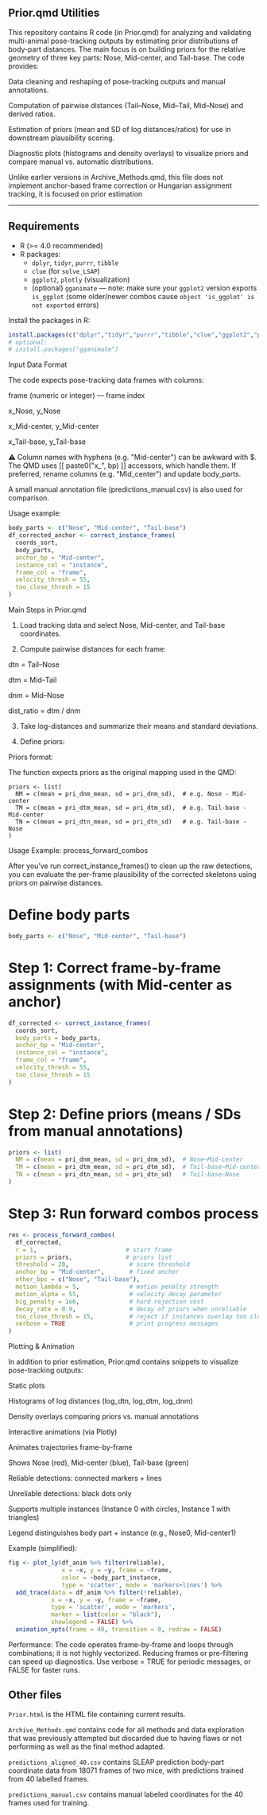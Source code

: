 ## Prior.qmd Utilities

This repository contains R code (in Prior.qmd) for analyzing and validating multi-animal pose-tracking outputs by estimating prior distributions of body-part distances. The main focus is on building priors for the relative geometry of three key parts: Nose, Mid-center, and Tail-base. The code provides:

Data cleaning and reshaping of pose-tracking outputs and manual annotations.

Computation of pairwise distances (Tail–Nose, Mid–Tail, Mid–Nose) and derived ratios.

Estimation of priors (mean and SD of log distances/ratios) for use in downstream plausibility scoring.

Diagnostic plots (histograms and density overlays) to visualize priors and compare manual vs. automatic distributions.

Unlike earlier versions in Archive_Methods.qmd, this file does not implement anchor-based frame correction or Hungarian assignment tracking, it is focused on prior estimation

---

## Requirements

- R (>= 4.0 recommended)
- R packages:
  - `dplyr`, `tidyr`, `purrr`, `tibble`
  - `clue` (for `solve_LSAP`)
  - `ggplot2`, `plotly` (visualization)
  - (optional) `gganimate` — note: make sure your `ggplot2` version exports `is_ggplot` (some older/newer combos cause `object 'is_ggplot' is not exported` errors)

Install the packages in R:

```r
install.packages(c("dplyr","tidyr","purrr","tibble","clue","ggplot2","plotly"))
# optional:
# install.packages("gganimate")
```
Input Data Format

The code expects pose-tracking data frames with columns:

frame (numeric or integer) — frame index

x_Nose, y_Nose

x_Mid-center, y_Mid-center

x_Tail-base, y_Tail-base

⚠️ Column names with hyphens (e.g. "Mid-center") can be awkward with $.
The QMD uses [[ paste0("x_", bp) ]] accessors, which handle them.
If preferred, rename columns (e.g. "Mid_center") and update body_parts.

A small manual annotation file (predictions_manual.csv) is also used for comparison.

Usage example:

```r
body_parts <- c("Nose", "Mid-center", "Tail-base")
df_corrected_anchor <- correct_instance_frames(
  coords_sort,
  body_parts,
  anchor_bp = "Mid-center",
  instance_col = "instance",
  frame_col = "frame",
  velocity_thresh = 55,
  too_close_thresh = 15
)
```

Main Steps in Prior.qmd

1. Load tracking data and select Nose, Mid-center, and Tail-base coordinates.

2. Compute pairwise distances for each frame:

dtn = Tail–Nose

dtm = Mid–Tail

dnm = Mid–Nose

dist_ratio = dtm / dnm

3. Take log-distances and summarize their means and standard deviations.

4. Define priors:

Priors format:

The function expects priors as the original mapping used in the QMD:

    priors <- list(
      NM = c(mean = pri_dnm_mean, sd = pri_dnm_sd),  # e.g. Nose - Mid-center
      TM = c(mean = pri_dtm_mean, sd = pri_dtm_sd),  # e.g. Tail-base - Mid-center
      TN = c(mean = pri_dtn_mean, sd = pri_dtn_sd)   # e.g. Tail-base - Nose
    )


Usage Example: process_forward_combos

After you’ve run correct_instance_frames() to clean up the raw detections, you can evaluate the per-frame plausibility of the corrected skeletons using priors on pairwise distances.

# Define body parts
```r
body_parts <- c("Nose", "Mid-center", "Tail-base")
```

# Step 1: Correct frame-by-frame assignments (with Mid-center as anchor)
```r
df_corrected <- correct_instance_frames(
  coords_sort,
  body_parts = body_parts,
  anchor_bp = "Mid-center",
  instance_col = "instance",
  frame_col = "frame",
  velocity_thresh = 55,
  too_close_thresh = 15
)
```

# Step 2: Define priors (means / SDs from manual annotations)
```r
priors <- list(
  NM = c(mean = pri_dnm_mean, sd = pri_dnm_sd),  # Nose–Mid-center
  TM = c(mean = pri_dtm_mean, sd = pri_dtm_sd),  # Tail-base–Mid-center
  TN = c(mean = pri_dtn_mean, sd = pri_dtn_sd)   # Tail-base–Nose
)
```

# Step 3: Run forward combos process
```r
res <- process_forward_combos(
  df_corrected,
  r = 1,                         # start frame
  priors = priors,               # priors list
  threshold = 20,                 # score threshold
  anchor_bp = "Mid-center",       # fixed anchor
  other_bps = c("Nose", "Tail-base"),
  motion_lambda = 5,              # motion penalty strength
  motion_alpha = 55,              # velocity decay parameter
  big_penalty = 1e6,              # hard rejection cost
  decay_rate = 0.9,               # decay of priors when unreliable
  too_close_thresh = 15,          # reject if instances overlap too closely
  verbose = TRUE                  # print progress messages
)
```

Plotting & Animation

In addition to prior estimation, Prior.qmd contains snippets to visualize pose-tracking outputs:

Static plots

Histograms of log distances (log_dtn, log_dtm, log_dnm)

Density overlays comparing priors vs. manual annotations

Interactive animations (via Plotly)

Animates trajectories frame-by-frame

Shows Nose (red), Mid-center (blue), Tail-base (green)

Reliable detections: connected markers + lines

Unreliable detections: black dots only

Supports multiple instances (Instance 0 with circles, Instance 1 with triangles)

Legend distinguishes body part + instance (e.g., Nose0, Mid-center1)

Example (simplified):

```r
fig <- plot_ly(df_anim %>% filter(reliable),
               x = ~x, y = ~y, frame = ~frame,
               color = ~body_part_instance,
               type = 'scatter', mode = 'markers+lines') %>%
  add_trace(data = df_anim %>% filter(!reliable),
            x = ~x, y = ~y, frame = ~frame,
            type = 'scatter', mode = 'markers',
            marker = list(color = "black"),
            showlegend = FALSE) %>%
  animation_opts(frame = 40, transition = 0, redraw = FALSE)
```

Performance: The code operates frame-by-frame and loops through combinations; it is not highly vectorized. Reducing frames or pre-filtering can speed up diagnostics. Use verbose = TRUE for periodic messages, or FALSE for faster runs.

## Other files
`Prior.html` is the HTML file containing current results.

`Archive_Methods.qmd` contains code for all methods and data exploration that was previously attempted but discarded due to having flaws or not performing as well as the final method adapted. 

`predictions_aligned_40.csv` contains SLEAP prediction body-part coordinate data from 18071 frames of two mice, with predictions trained from 40 labelled frames.

`predictions_manual.csv` contains manual labeled coordinates for the 40 frames used for training.

